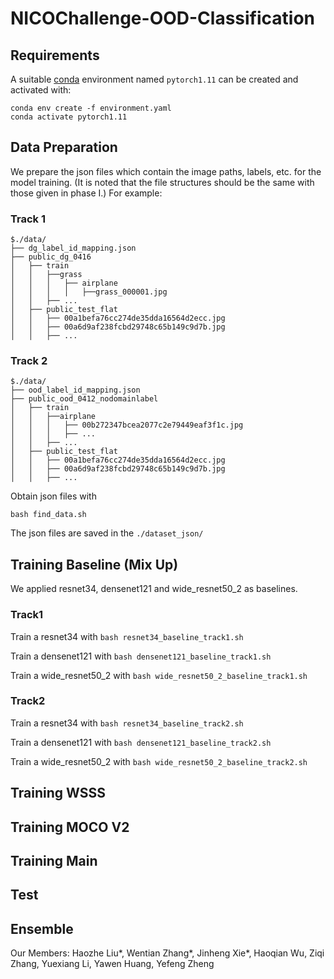 # NICOChallenge-OOD-Classification


## Requirements
A suitable [conda](https://conda.io/) environment named `pytorch1.11` can be created
and activated with:

```
conda env create -f environment.yaml
conda activate pytorch1.11
```

## Data Preparation
We prepare the json files which contain the image paths, labels, etc. for the model training. 
(It is noted that the file structures should be the same with those given in phase I.) For example:

### Track 1
```
$./data/
├── dg_label_id_mapping.json
├── public_dg_0416
│   ├── train
│   │   ├──grass
│   │   │   ├── airplane
│   │   │   │   ├──grass_000001.jpg
│   │   ├── ...
│   ├── public_test_flat
│   │   ├── 00a1befa76cc274de35dda16564d2ecc.jpg
│   │   ├── 00a6d9af238fcbd29748c65b149c9d7b.jpg
│   │   ├── ...
```
### Track 2
```
$./data/
├── ood_label_id_mapping.json
├── public_ood_0412_nodomainlabel
│   ├── train
│   │   ├──airplane
│   │   │   ├── 00b272347bcea2077c2e79449eaf3f1c.jpg
│   │   │   ├── ...
│   │   ├── ...
│   ├── public_test_flat
│   │   ├── 00a1befa76cc274de35dda16564d2ecc.jpg
│   │   ├── 00a6d9af238fcbd29748c65b149c9d7b.jpg
│   │   ├── ...
```
Obtain json files with
```
bash find_data.sh
```
The json files are saved in the `./dataset_json/`

## Training Baseline (Mix Up)
We applied resnet34, densenet121 and wide_resnet50_2 as baselines. 

### Track1 
Train a resnet34 with `bash resnet34_baseline_track1.sh `

Train a densenet121 with `bash densenet121_baseline_track1.sh `

Train a wide_resnet50_2 with ` bash wide_resnet50_2_baseline_track1.sh `

### Track2
Train a resnet34 with `bash resnet34_baseline_track2.sh `

Train a densenet121 with `bash densenet121_baseline_track2.sh `

Train a wide_resnet50_2 with ` bash wide_resnet50_2_baseline_track2.sh `

## Training WSSS

## Training MOCO V2

## Training Main

## Test 

## Ensemble


Our Members:
Haozhe Liu*, Wentian Zhang*, Jinheng Xie*, Haoqian Wu, Ziqi Zhang, Yuexiang Li, Yawen Huang, Yefeng Zheng
